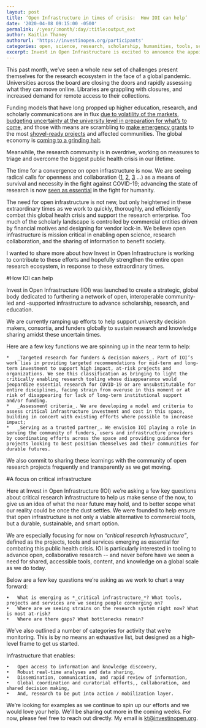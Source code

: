 ```yaml
---
layout: post
title: ‘Open Infrastructure in times of crisis:  How IOI can help’
date: '2020-04-08 09:15:00 -0500'
permalink: /:year/:month/:day/:title:output_ext
author: Kaitlin Thaney
authorurl: 'https://investinopen.org/participants'
categories: open, science, research, scholarship, humanities, tools, services, platforms, infrastructure, roadmap, funding, ioi,
excerpt: Invest in Open Infrastructure is excited to announce the appointment of Kaitlin Thaney as the program’s inaugural Executive Director. Thaney has over 15 years experience in the open research and technology space where she’s built and scaled infrastructure, programming, and long-term funding for organizations including Creative Commons, Digital Science, Mozilla and, most recently, the Wikimedia Foundation.
---
```

This past month, we’ve seen a whole new set of challenges present themselves for the research ecosystem in the face of a global pandemic. Universities across the board are closing the doors and rapidly assessing what they can move online. Libraries are grappling with closures, and increased demand for remote access to their collections. 

Funding models that have long propped up higher education, research, and scholarly communications are in flux [due to volatility of the markets](https://www.marketwatch.com/story/why-the-vix-gauge-of-stock-market-volatility-is-still-so-stubbornly-high-2020-03-30), [budgeting uncertainty at the university level in preparation for what’s to come](https://www.timeshighereducation.com/news/coronavirus-could-be-make-or-break-universities-finances), and those with means are scrambling to [make emergency grants](https://www.philanthropy.com/article/More-US-Companies-and/248377) to the most [shovel-ready projects](https://en.wikipedia.org/wiki/Shovel_ready) and affected communities. The global economy is [coming to a grinding halt](https://www.washingtonpost.com/business/2020/03/14/recession-economy-coronavirus-jobs/).

Meanwhile, the research community is in overdrive, working on measures to triage and overcome the biggest public health crisis in our lifetime.  

The time for a convergence on open infrastructure is now. We are seeing radical calls for openness and collaboration ([1](https://euraxess.ec.europa.eu/worldwide/south-korea/commission-joins-calls-open-covid-19-research), [2](https://www.wired.com/story/global-officials-call-free-access-covid-19-research/), [3](http://infojustice.org/archives/42220) …) as a means of survival and necessity in the fight against COVID-19; advancing the state of research is now [seen as essential](https://www.nytimes.com/2020/04/01/world/europe/coronavirus-science-research-cooperation.html) in the fight for humanity. 

The need for open infrastructure is not new, but only heightened in these extraordinary times as we work to quickly, thoroughly, and efficiently combat this global health crisis and support the research enterprise. Too much of the scholarly landscape is controlled by commercial entities driven by financial motives and designing for vendor lock-in. We believe open infrastructure is mission critical in enabling open science, research collaboration, and the sharing of information to benefit society.

I wanted to share more about how Invest in Open Infrastructure is working to contribute to these efforts and hopefully strengthen the entire open research ecosystem, in response to these extraordinary times. 

#How IOI can help

Invest in Open Infrastructure (IOI) was launched to create a strategic, global body dedicated to furthering a network of open, interoperable community-led and -supported infrastructure to advance scholarship, research, and education. 

We are currently ramping up efforts to help support university decision makers, consortia, and funders globally to sustain research and knowledge sharing amidst these uncertain times. 

Here are a few key functions we are spinning up in the near term to help:

	*	_Targeted research for funders & decision makers_. Part of IOI’s work lies in providing targeted recommendations for mid-term and long-term investment to support high impact, at-risk projects and organizations. We see this classification as bringing to light the critically enabling research tooling whose disappearance would jeopardize essential research for COVID-19 or are unsubstitutable for entire disciplines, facing strain from overuse in this moment or at risk of disappearing for lack of long-term institutional support and/or funding.    
	*	_Assessment criteria_. We are developing a model and criteria to assess critical infrastructure investment and cost in this space, building in concert with existing efforts where possible to increase impact; 
	*	_Serving as a trusted partner_. We envision IOI playing a role in serving the community of funders, users and infrastructure providers by coordinating efforts across the space and providing guidance for projects looking to best position themselves and their communities for durable futures. 

We also commit to sharing these learnings with the community of open research projects frequently and transparently as we get moving. 

#A focus on critical infrastructure 

Here at Invest in Open Infrastructure (IOI) we’re asking a few key questions about critical research infrastructure to help us make sense of the now, to give us an idea of what the near future may hold, and to better scope what our reality could be once the dust settles. We were founded to help ensure that open infrastructure is not only a viable alternative to commercial tools, but a durable, sustainable, and smart option. 

We are especially focusing for now on *_“critical research infrastructure”_*, defined as the projects, tools and services emerging as essential for combating this public health crisis. IOI is particularly interested in tooling to advance open, collaborative research -- and never before have we seen a need for shared, accessible tools, content, and knowledge on a global scale as we do today. 

Below are a few key questions we’re asking as we work to chart a way forward: 

	•	What is emerging as *_critical infrastructure_*? What tools, projects and services are we seeing people converging on? 
	•	Where are we seeing strains on the research system right now? What is most at-risk? 
	•	Where are there gaps? What bottlenecks remain?  

We’ve also outlined a number of categories for activity that we’re monitoring. This is by no means an exhaustive list, but designed as a high-level frame to get us started.

Infrastructure that enables:

	•	Open access to information and knowledge discovery, 
	•	Robust real-time analyses and data sharing, 
	•	Dissemination, communication, and rapid review of information, 
	•	Global coordination and curatorial efforts,, collaboration, and shared decision making, 
	•	And, research to be put into action / mobilization layer. 

We’re looking for examples as we continue to spin up our efforts and we would love your help. We’ll be sharing out more in the coming weeks. For now, please feel free to reach out directly. My email is [kt@investinopen.org](mailto:kt@investinopen.org).
